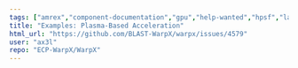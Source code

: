 ```yaml
---
tags: ["amrex","component-documentation","gpu","help-wanted","hpsf","laser","particle-in-cell","physics","pic","plasma","research","simulation"]
title: "Examples: Plasma-Based Acceleration"
html_url: "https://github.com/BLAST-WarpX/warpx/issues/4579"
user: "ax3l"
repo: "ECP-WarpX/WarpX"
---
```


